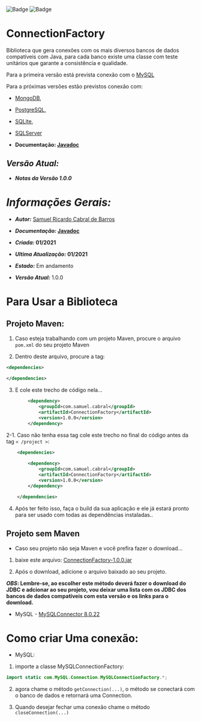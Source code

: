 
![Badge](https://img.shields.io/static/v1?label=Samuel&message=Ricardo&color=green&style=for-the-badge&logo=GITHUB)
![Badge](https://img.shields.io/github/repo-size/:Samuel-Ricardo/:ConnectionFactory)


# ConnectionFactory

Biblioteca que gera conexões com os mais diversos bancos de dados compatíveis com Java, para cada banco existe uma classe com teste unitários que garante a consistência e qualidade.

Para a primeira versão está prevista conexão com o [MySQL](https://www.mysql.com/)

Para a próximas versões estão previstos conexão com:

- [MongoDB](https://www.mongodb.com/),
- [PostgreSQL](https://www.postgresql.org/),
- [SQLite](https://www.sqlite.org/index.html),
- [SQLServer](https://www.microsoft.com/pt-br/sql-server/sql-server-downloads)

- __Documentação: [Javadoc](https://samuel-ricardo.github.io/Javadoc-ConnectionFactory.github.io/)__

## __*Versão Atual:*__
- __*Notas da Versão 1.0.0*__
  
# __*Informações Gerais:*__
- __*Autor:*__ [Samuel Ricardo Cabral de Barros](https://github.com/Samuel-Ricardo)

- __*Documentação:* [Javadoc](https://samuel-ricardo.github.io/Javadoc-ConnectionFactory.github.io/)__

- __*Criada:*  01/2021__ 

- __*Ultima Atualização:*  01/2021__ 

- __*Estado:*__ Em andamento

- __*Versão Atual:*__ 1.0.0


# Para Usar a Biblioteca 

## Projeto Maven:

1. Caso esteja trabalhando com um projeto Maven, procure o arquivo `pom.xml` do seu projeto Maven

2. Dentro deste arquivo, procure a tag: 

``` XML
<dependencies>
	
</dependencies>
``` 

3. E cole este trecho de código nela...

``` XML
        <dependency>
            <groupId>com.samuel.cabral</groupId>
            <artifactId>ConnectionFactory</artifactId>
            <version>1.0.0</version>
        </dependency>
``` 

2-1. Caso não tenha essa tag cole este trecho no final do código antes da tag   `< /project >`:


``` XML
    <dependencies>
       
        <dependency>
            <groupId>com.samuel.cabral</groupId>
            <artifactId>ConnectionFactory</artifactId>
            <version>1.0.0</version>
        </dependency>

    </dependencies>
``` 


4. Após ter feito isso, faça o build da sua aplicação e ele já estará pronto para ser usado com todas as dependências instaladas..

## Projeto sem Maven 

- Caso seu projeto não seja Maven e você prefira fazer o download...

1. baixe este arquivo: [ConnectionFactory-1.0.0.jar](https://github.com/Samuel-Ricardo/ConnectionFactory/blob/master/Lib/ConnectionFactory-1.0.0.jar?raw=true)


2. Após o download, adicione o arquivo baixado ao seu projeto.


__*OBS*: Lembre-se, ao escolher este método deverá fazer o download do JDBC e adcionar ao seu projeto, vou deixar uma lista com os JDBC dos bancos de dados compatíveis com esta versão e os links para o download.__


- MySQL - [MySQLConnector 8.0.22](https://dev.mysql.com/downloads/connector/j/?os=26)



# Como criar  Uma conexão: 
	
- MySQL:

1. importe a classe MySQLConnectionFactory:

```Java
import static com.MySQL.Connection.MySQLConnectionFactory.*;
```
2. agora chame o método `getConnection(...)`, o método se conectará com o banco de dados e retornará uma Connection.

3. Quando desejar fechar uma conexão chame o método `closeConnection(...)`


